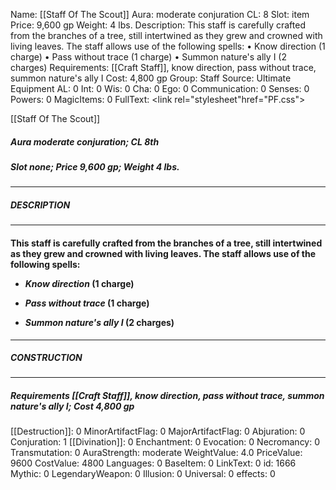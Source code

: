 Name: [[Staff Of The Scout]]
Aura: moderate conjuration
CL: 8
Slot: item
Price: 9,600 gp
Weight: 4 lbs.
Description: This staff is carefully crafted from the branches of a tree, still intertwined as they grew and crowned with living leaves. The staff allows use of the following spells: • Know direction (1 charge) • Pass without trace (1 charge) • Summon nature's ally I (2 charges)
Requirements: [[Craft Staff]], know direction, pass without trace, summon nature's ally I
Cost: 4,800 gp
Group: Staff
Source: Ultimate Equipment
AL: 0
Int: 0
Wis: 0
Cha: 0
Ego: 0
Communication: 0
Senses: 0
Powers: 0
MagicItems: 0
FullText: <link rel="stylesheet"href="PF.css"><div class="heading"><p class="alignleft">[[Staff Of The Scout]]</p><div style="clear: both;"></div></div><div><h5><b>Aura </b>moderate conjuration; <b>CL </b>8th</h5><h5><b>Slot </b>none; <b>Price </b>9,600 gp; <b>Weight </b>4 lbs.</h5></div><hr/><div><h5><b>DESCRIPTION</b></h5></div><hr/><div><h4><p>This staff is carefully crafted from the branches of a tree, still intertwined as they grew and crowned with living leaves. The staff allows use of the following spells: </p><p><ul><li> <i>Know direction</i> (1 charge) </p><p><li> <i>Pass without trace</i> (1 charge) </p><p><li> <i>Summon nature's ally I</i> (2 charges)</ul></p></h4></div><hr/><div><h5><b>CONSTRUCTION</b></h5></div><hr/><div><h5><b>Requirements </b>[[Craft Staff]], <i>know direction</i>, <i>pass without trace</i>, <i>summon nature's ally I</i>; <b>Cost </b>4,800 gp</h5></div>
[[Destruction]]: 0
MinorArtifactFlag: 0
MajorArtifactFlag: 0
Abjuration: 0
Conjuration: 1
[[Divination]]: 0
Enchantment: 0
Evocation: 0
Necromancy: 0
Transmutation: 0
AuraStrength: moderate
WeightValue: 4.0
PriceValue: 9600
CostValue: 4800
Languages: 0
BaseItem: 0
LinkText: 0
id: 1666
Mythic: 0
LegendaryWeapon: 0
Illusion: 0
Universal: 0
effects: 0

